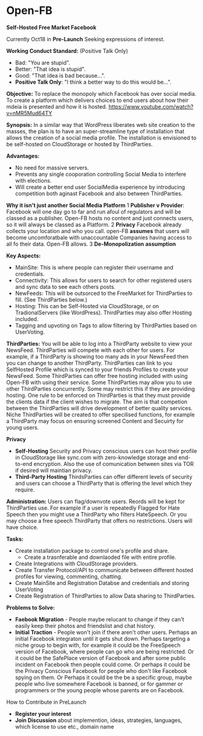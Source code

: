 # Open-FB
**Self-Hosted Free Market Facebook**

Currently Oct18 in **Pre-Launch** Seeking expressions of interest.

**Working Conduct Standard:**
(Positive Talk Only)
* Bad: "You are stupid".
* Better: "That idea is stupid".
* Good: "That idea is bad because...".
* **Positive Talk Only**: "I think a better way to do this would be...".

**Objective:**
To replace the monopoly which Facebook has over social media.
To create a platform which delivers choices to end users about how their mdeia is presented and how it is hosted.
https://www.youtube.com/watch?v=nMR5Mud64TY

**Synopsis:** 
In a similar way that WordPress liberates web site creation to the masses, the plan is to have an super-streamline type of installation that allows the creation of a social media profile. The installation is envisioned to be self-hosted on CloudStorage or hosted by ThirdParties. 

**Advantages:**
* No need for massive servers.
* Prevents any single cooporation controlling Social Media to interfere with elections.
* Will create a better end user SocialMedia experience by introducing competition both aginast Facebook and also between ThirdParties.

**Why it isn't just another Social Media Platform**
1 **Publisher v Provider**: Facebook will one day go to far and run afoul of regulators and will be classed as a publisher. Open-FB hosts no content and just connects users, so it will always be classed as a Platform.
2 **Privacy** Facebook already collects your location and who you call. open-FB __assumes__ that users will become uncomforatbale with unaccountable Companies having access to all fo their data. Open-FB allows.
3 **De-Monopolization**  __assumption__


**Key Aspects:**
* MainSite: This is where people can register their username and credentials.
* Connectivity: This allows for users to search for other registered users and sync data to see each others posts.
* NewFeeds: This will be outsorced to the FreeMarket for ThirdParties to fill. (See ThirdParties below.)
* Hosting: This can be Self-Hosted via CloudStorage, or on TradionalServers (like WordPress). ThirdParties may also offer Hosting included.
* Tagging and upvoting on Tags to allow filtering by ThirdParties based on UserVoting.

**ThirdParties:**
You will be able to log into a ThirdParty website to view your NewsFeed.
ThirdParties will compete with each other for users.
For example, if a ThirdParty is showing too many ads in your NewsFeed then you can change to another ThirdParty.
ThirdParties can link to you SelfHosted Profile which is synced to your friends Profiles to create your NewsFeed.
Some ThirdParties can offer free hosting included with using Open-FB with using their service.
Some ThirdParties may allow you to use other ThirdParties concurrently. Some may restrict this if they are providing hosting.
One rule to be enforced on ThirdParties is that they must provide the clients data if the client wishes to migrate.
The aim is that competion between the ThirdParties will drive development of better quality services. 
Niche ThirdParties will be created to offer specilised functions, for example a ThirdParty may focus on ensuring screened Content and Secuirty for young users. 

**Privacy**
* **Self-Hosting** Security and Privacy conscious users can host their profile in CloudStorage like sync.com with zero-knowledge storage and end-to-end encryption. Also the use of comunication between sites via TOR if desired will maintian privacy.
* **Third-Party Hosting** ThirdsParties can offer different levels of security and users can choose a ThirdParty that is offering the level which they require.

**Administration:**
Users can flag/downvote users. Reords will be kept for ThirdParties use. For example if a user is repeatedly Flagged for Hate Speech then you might use a ThirdParty who filters HateSpeech. Or you may choose a free speech ThirdParty that offers no restrictions. Users will have choice.

**Tasks:**
* Create installation package to control one's profile and share.
	- Create a trasnferable and downlaoded file with entire profile.
* Create Integrations with CloudStorage providers.
* Create Transfer Protocol/API to communicate between different hosted profiles for viewing, commenting, chatting.
* Create MainSite and Registration Databse and credentials and storing UserVoting
* Create Registration of ThirdParties to allow Data sharing to ThirdParties.


**Problems to Solve:**
* **Faebook Migration** - People maybe relucant to change if they can't easily keep their photos and friendslist and chat history.
* **Initial Traction** - People won't join if there aren't other users. Perhaps an initial Facebook integraton until it gets shut down. Perhaps targeting a niche group to begin with, for example it could be the FreeSpeech version of Facebook, where people can go who are being restricted. Or it could be the SafePlace version of Facebook and after some public incident on Facebook then people could come. Or perhaps it could be the Privacy Conscious Facebook for people who don't like Facebook spying on them. Or Perhaps it could be the be a specific group, maybe people who live somewhere Facebook is banned, or for gammer or programmers or the young people whose parents are on Facebook.
 
How to Contribute in PreLaunch
* **Register your interest**
* **Join Discussion** about implemention, ideas, strategies, languages, which license to use etc., domain name

